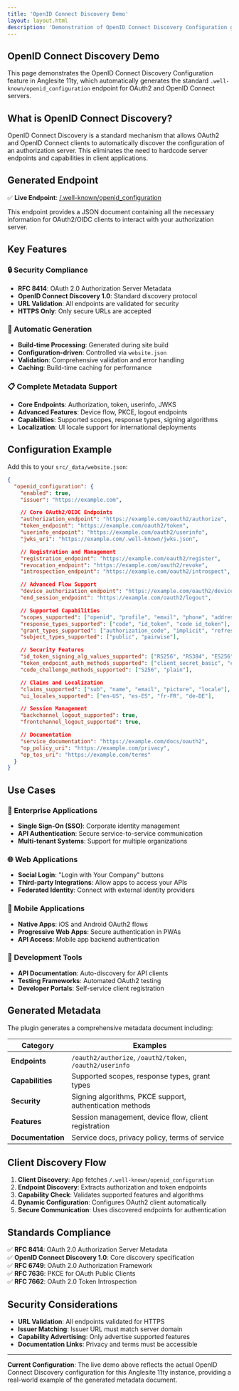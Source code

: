 ```yaml
---
title: 'OpenID Connect Discovery Demo'
layout: layout.html
description: 'Demonstration of OpenID Connect Discovery Configuration generation in Anglesite 11ty'
---
```


## OpenID Connect Discovery Demo

This page demonstrates the OpenID Connect Discovery Configuration feature in Anglesite 11ty, which automatically generates the standard `.well-known/openid_configuration` endpoint for OAuth2 and OpenID Connect servers.

## What is OpenID Connect Discovery?

OpenID Connect Discovery is a standard mechanism that allows OAuth2 and OpenID Connect clients to automatically discover the configuration of an authorization server. This eliminates the need to hardcode server endpoints and capabilities in client applications.

## Generated Endpoint

✅ **Live Endpoint**: [/.well-known/openid_configuration](/.well-known/openid_configuration)

This endpoint provides a JSON document containing all the necessary information for OAuth2/OIDC clients to interact with your authorization server.

## Key Features

### 🔒 Security Compliance

- **RFC 8414**: OAuth 2.0 Authorization Server Metadata
- **OpenID Connect Discovery 1.0**: Standard discovery protocol
- **URL Validation**: All endpoints are validated for security
- **HTTPS Only**: Only secure URLs are accepted

### 🚀 Automatic Generation

- **Build-time Processing**: Generated during site build
- **Configuration-driven**: Controlled via `website.json`
- **Validation**: Comprehensive validation and error handling
- **Caching**: Build-time caching for performance

### 📋 Complete Metadata Support

- **Core Endpoints**: Authorization, token, userinfo, JWKS
- **Advanced Features**: Device flow, PKCE, logout endpoints
- **Capabilities**: Supported scopes, response types, signing algorithms
- **Localization**: UI locale support for international deployments

## Configuration Example

Add this to your `src/_data/website.json`:

```json
{
  "openid_configuration": {
    "enabled": true,
    "issuer": "https://example.com",

    // Core OAuth2/OIDC Endpoints
    "authorization_endpoint": "https://example.com/oauth2/authorize",
    "token_endpoint": "https://example.com/oauth2/token",
    "userinfo_endpoint": "https://example.com/oauth2/userinfo",
    "jwks_uri": "https://example.com/.well-known/jwks.json",

    // Registration and Management
    "registration_endpoint": "https://example.com/oauth2/register",
    "revocation_endpoint": "https://example.com/oauth2/revoke",
    "introspection_endpoint": "https://example.com/oauth2/introspect",

    // Advanced Flow Support
    "device_authorization_endpoint": "https://example.com/oauth2/device",
    "end_session_endpoint": "https://example.com/oauth2/logout",

    // Supported Capabilities
    "scopes_supported": ["openid", "profile", "email", "phone", "address"],
    "response_types_supported": ["code", "id_token", "code id_token"],
    "grant_types_supported": ["authorization_code", "implicit", "refresh_token"],
    "subject_types_supported": ["public", "pairwise"],

    // Security Features
    "id_token_signing_alg_values_supported": ["RS256", "RS384", "ES256"],
    "token_endpoint_auth_methods_supported": ["client_secret_basic", "client_secret_post"],
    "code_challenge_methods_supported": ["S256", "plain"],

    // Claims and Localization
    "claims_supported": ["sub", "name", "email", "picture", "locale"],
    "ui_locales_supported": ["en-US", "es-ES", "fr-FR", "de-DE"],

    // Session Management
    "backchannel_logout_supported": true,
    "frontchannel_logout_supported": true,

    // Documentation
    "service_documentation": "https://example.com/docs/oauth2",
    "op_policy_uri": "https://example.com/privacy",
    "op_tos_uri": "https://example.com/terms"
  }
}
```

## Use Cases

### 🏢 Enterprise Applications

- **Single Sign-On (SSO)**: Corporate identity management
- **API Authentication**: Secure service-to-service communication
- **Multi-tenant Systems**: Support for multiple organizations

### 🌐 Web Applications

- **Social Login**: "Login with Your Company" buttons
- **Third-party Integrations**: Allow apps to access your APIs
- **Federated Identity**: Connect with external identity providers

### 📱 Mobile Applications

- **Native Apps**: iOS and Android OAuth2 flows
- **Progressive Web Apps**: Secure authentication in PWAs
- **API Access**: Mobile app backend authentication

### 🔧 Development Tools

- **API Documentation**: Auto-discovery for API clients
- **Testing Frameworks**: Automated OAuth2 testing
- **Developer Portals**: Self-service client registration

## Generated Metadata

The plugin generates a comprehensive metadata document including:

| Category          | Examples                                                 |
| ----------------- | -------------------------------------------------------- |
| **Endpoints**     | `/oauth2/authorize`, `/oauth2/token`, `/oauth2/userinfo` |
| **Capabilities**  | Supported scopes, response types, grant types            |
| **Security**      | Signing algorithms, PKCE support, authentication methods |
| **Features**      | Session management, device flow, client registration     |
| **Documentation** | Service docs, privacy policy, terms of service           |

## Client Discovery Flow

1. **Client Discovery**: App fetches `/.well-known/openid_configuration`
2. **Endpoint Discovery**: Extracts authorization and token endpoints
3. **Capability Check**: Validates supported features and algorithms
4. **Dynamic Configuration**: Configures OAuth2 client automatically
5. **Secure Communication**: Uses discovered endpoints for authentication

## Standards Compliance

✅ **RFC 8414**: OAuth 2.0 Authorization Server Metadata  
✅ **OpenID Connect Discovery 1.0**: Core discovery specification  
✅ **RFC 6749**: OAuth 2.0 Authorization Framework  
✅ **RFC 7636**: PKCE for OAuth Public Clients  
✅ **RFC 7662**: OAuth 2.0 Token Introspection

## Security Considerations

- **URL Validation**: All endpoints validated for HTTPS
- **Issuer Matching**: Issuer URL must match server domain
- **Capability Advertising**: Only advertise supported features
- **Documentation Links**: Privacy and terms must be accessible

---

**Current Configuration**: The live demo above reflects the actual OpenID Connect Discovery configuration for this Anglesite 11ty instance, providing a real-world example of the generated metadata document.
